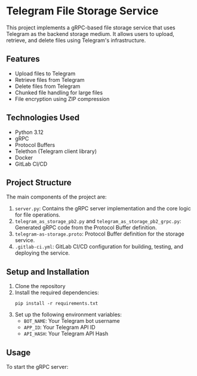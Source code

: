 
# Telegram File Storage Service

This project implements a gRPC-based file storage service that uses Telegram as the backend storage medium. It allows users to upload, retrieve, and delete files using Telegram's infrastructure.

## Features

- Upload files to Telegram
- Retrieve files from Telegram
- Delete files from Telegram
- Chunked file handling for large files
- File encryption using ZIP compression

## Technologies Used

- Python 3.12
- gRPC
- Protocol Buffers
- Telethon (Telegram client library)
- Docker
- GitLab CI/CD

## Project Structure

The main components of the project are:

1. `server.py`: Contains the gRPC server implementation and the core logic for file operations.
2. `telegram_as_storage_pb2.py` and `telegram_as_storage_pb2_grpc.py`: Generated gRPC code from the Protocol Buffer definition.
3. `telegram-as-storage.proto`: Protocol Buffer definition for the storage service.
4. `.gitlab-ci.yml`: GitLab CI/CD configuration for building, testing, and deploying the service.

## Setup and Installation

1. Clone the repository
2. Install the required dependencies:
   ```
   pip install -r requirements.txt
   ```
3. Set up the following environment variables:
   - `BOT_NAME`: Your Telegram bot username
   - `APP_ID`: Your Telegram API ID
   - `API_HASH`: Your Telegram API Hash

## Usage

To start the gRPC server:
